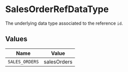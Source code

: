 # SalesOrderRefDataType

The underlying data type associated to the reference `id`.


## Values

| Name           | Value          |
| -------------- | -------------- |
| `SALES_ORDERS` | salesOrders    |